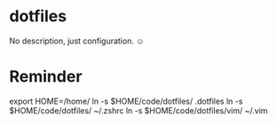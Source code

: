# dotfiles
No description, just configuration. ☺

# Reminder
export HOME=/home/<USER>
ln -s $HOME/code/dotfiles/ .dotfiles
ln -s $HOME/code/dotfiles/ ~/.zshrc
ln -s $HOME/code/dotfiles/vim/ ~/.vim

